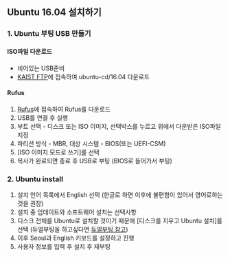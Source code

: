 ## Ubuntu 16.04 설치하기
### 1. Ubuntu 부팅 USB 만들기
#### ISO파일 다운로드
- 비어있는 USB준비
- [KAIST FTP](http://ftp.kaist.ac.kr/)에 접속하여 ubuntu-cd/16.04 다운로드

#### Rufus
1. [Rufus](https://rufus.ie)에 접속하여 Rufus를 다운로드
2. USB를 연결 후 실행
3. 부트 선택 - 디스크 또는 ISO 이미지, 선택박스를 누르고 위에서 다운받은 ISO파일 지정
4. 파티션 방식 - MBR, 대상 시스템 - BIOS(또는 UEFI-CSM)
5. [ISO 이미지 모드로 쓰기]를 선택
6. 복사가 완료되면 종료 후 USB로 부팅 (BIOS로 들어가서 부팅)

### 2. Ubuntu install
1. 설치 언어 목록에서 English 선택 (한글로 하면 이후에 불편함이 있어서 영어로하는 것을 권장)
2. 설치 중 업데이트와 소프트웨어 설치는 선택사항
3. 디스크 전체를 Ubuntu로 설치할 것이기 때문에 [디스크를 지우고 Ubuntu 설치]를 선택 (듀얼부팅을 하고싶다면 [듀얼부팅 참고](https://pythonkim.tistory.com/70))
4. 이후 Seoul과 English 키보드를 설정하고 진행
5. 사용자 정보를 입력 후 설치 후 재부팅
